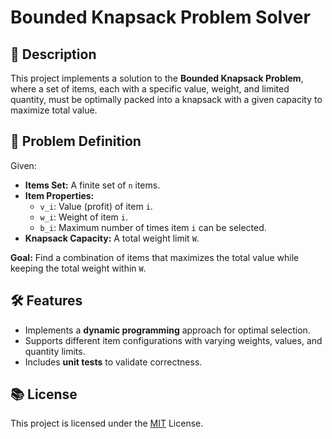 # Bounded Knapsack Problem Solver

## 📜 Description

This project implements a solution to the **Bounded Knapsack Problem**, where a set of items, each with a specific value, weight, and limited quantity, must be optimally packed into a knapsack with a given capacity to maximize total value.

## 📌 Problem Definition

Given:

- **Items Set:** A finite set of `n` items.
- **Item Properties:**
  - `v_i`: Value (profit) of item `i`.
  - `w_i`: Weight of item `i`.
  - `b_i`: Maximum number of times item `i` can be selected.
- **Knapsack Capacity:** A total weight limit `W`.

**Goal:** Find a combination of items that maximizes the total value while keeping the total weight within `W`.

## 🛠️ Features

- Implements a **dynamic programming** approach for optimal selection.
- Supports different item configurations with varying weights, values, and quantity limits.
- Includes **unit tests** to validate correctness.

## 📚 License

This project is licensed under the [MIT](https://github.com/sepanta007/Knapsack/blob/master/LICENSE) License.  
